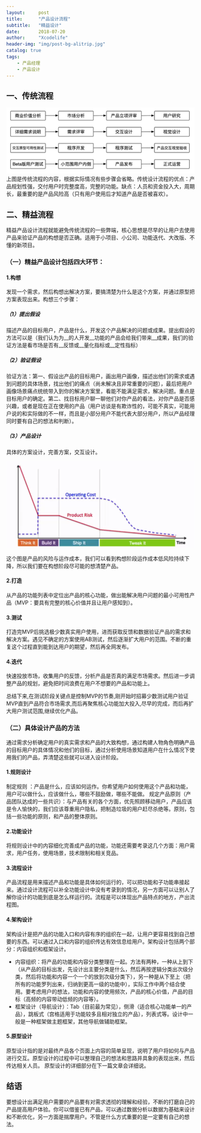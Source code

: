 ```yaml
---
layout:     post
title:      "产品设计流程"
subtitle:   "精益设计"
date:       2018-07-20
author:     "Xcodelife"
header-img: "img/post-bg-alitrip.jpg"
catalog: true
tags:
    - 产品经理
    - 产品设计
---
```

## 一、传统流程
![图：传统流程](/img/in-post/传统流程.png)
上图是传统流程的内容，根据实际情况有些步骤会省略。传统设计流程的优点：产品规划性强，交付用户时完整度高，完整的功能。缺点：人员和资金投入大，周期长，最重要的是产品风险高（只有用户使用后才知道产品是否被喜欢）。

## 二、精益流程
精益产品设计流程就能避免传统流程的一些弊端，核心思想是尽早的让用户去使用产品来验证产品的构想是否正确。适用于小项目、小公司、功能迭代、大改版、不懂的新项目。

### （一）精益产品设计包括四大环节：

#### 1.构想
发现一个需求，然后构想出解决方案，要搞清楚为什么是这个方案，并通过原型把方案表现出来。构想三个步骤：

##### （1）提出假设
描述产品的目标用户，产品是什么，开发这个产品解决的问题或成果。提出假设的方法可以是（我们认为为__的人开发__功能的产品会给我们带来__成果，我们的验证方法是看市场是否有__反馈或__量化指标或__定性指标）
##### （2）验证假设
验证方法：第一、假设出产品的目标用户，画出用户画像，描述出他们的需求或遇到问题的具体场景，找出他们的痛点（尚未解决且非常重要的问题），最后把用户画像场景痛点统统带入到你的解决方案里，看能不能满足需求，解决问题。重点是目标用户的确定。第二、找目标用户聊一聊他们对你产品的看法，对你产品是否感兴趣，或者是现在正在使用的产品（用户访谈是有欺诈性的，可能不真实，可能用户说的和实际做的不一样，而且是小部分用户不能代表大部分用户，所以产品经理同时要有自己的想法和判断）。
##### （3）产品设计
具体的方案设计，完善方案，交互设计。

![图：构想阶段的重要性](/img/in-post/风险与运作成本.png)

这个图是产品的风险与运作成本，我们可以看到构想阶段运作成本低风险持续下降，所以我们要在构想阶段尽可能的想清楚产品。
#### 2.打造
从产品的功能列表中定位出产品的核心功能，做出能解决用户问题的最小可用性产品（MVP：要具有完整的核心价值并且让用户感知到）。

#### 3.测试
打造完MVP后挑选极少数真实用户使用，进而获取反馈和数据验证产品的需求和解决方案。遇见不确定的方案使用AB测试，然后逐渐扩大用户的范围。不断的重复这个过程直到能到达用户的期望，然后再全网发布。

#### 4.迭代
快速投放市场，收集用户的反馈，分析产品是否真的满足市场需求。然后进一步调整产品的规划，避免把时间浪费在用户不想要的产品和功能上。

总结下来,在测试阶段关键点是控制MVP的节奏,刚开始时招募少数测试用户验证MVP直到产品符合市场需求,而后再聚焦核心功能加大投入,尽早的完成，而后再扩大用户测试范围,继续优化产品。

### （二）具体设计产品的方法
通过需求分析确定用户的真实需求和产品的大致构想，通过构建人物角色明确产品的目标用户的具体情况和他们的目标，通过分析使用场景知道用户在什么情况下使用我们的产品，弄清楚这些就可以进入设计阶段。

#### 1.规则设计
制定规则 ：产品是什么，应该如何运作。你希望用户如何使用这个产品和功能，用户可以做什么，应该做什么，哪些不鼓励做，哪些不能做。
规定产品原则（产品团队达成的一些共识）：与产品有关的各个方面，优先照顾移动用户，产品应该是令人愉快的，我们应该尊重用户隐私，把制造垃圾的用户赶尽杀绝等。原则，包括一些功能的原则，和产品的整体原则。

#### 2.功能设计
将规则设计中的内容细化完善成产品的功能，功能还需要考录这几个方面：用户需求，用户任务，使用场景，技术限制和相关竞品。

#### 3.流程设计
产品流程是用来描述产品和功能是具体如何运行的，可以把功能和子功能串接起来。通过设计流程可以补全功能设计中没有考录到的情况，另一方面可以让别人了解你设计的功能到底是怎么样运行的。流程是可以体现出产品特点的地方，产出流程图。

#### 4.架构设计
架构设计是把产品的功能入口和内容有序的组织在一起，让用户更容易找到自己想要的东西。可以通过入口和内容的组织传达有效信息给用户。架构设计包括两个部分：内容组织和框架设计。

* 内容组织：将产品的功能和内容分类整理在一起。方法有两种，一种从上到下（从产品的目标出发，先设计出主要分类是什么，然后再按逻辑分类出次级分类，然后将功能和内容一个一个的放到次级分类下），另一种是从下至上（把所有的功能罗列出来，归纳到更高一级的功能中），实际工作中两个结合使用。要考虑用户的想法，功能和内容的使用频次，产品的核心价值，产品的目标（高频的内容带动低频的内容等）。
* 框架设计（导航设计）：Tab（目前最为常见），侧滑（适合核心功能单一的产品），跳板式（宫格适用于功能较多且相对独立的产品），列表式等。设计中一般是一种框架做主题框架，其他导航做辅助框架。

#### 5.原型设计
原型设计指的是对最终产品各个页面上内容的简单呈现，说明了用户将如何与产品进行交互。原型设计的过程中可以整理自己的想法和思路并具象的表现出来，然后传达相关人员。
原型设计的详细部分在下一篇文章会详细说。

## 结语
要想设计出满足用户需要的产品要有对需求透彻的理解和经验，不断的打磨自己的产品提高用户体验。你可以借鉴已有产品，可以通过数据分析以数据为基础来设计和不断优化，另一方面是揣摩用户。不管是什么方式重要的是一定要有自己的想法。


